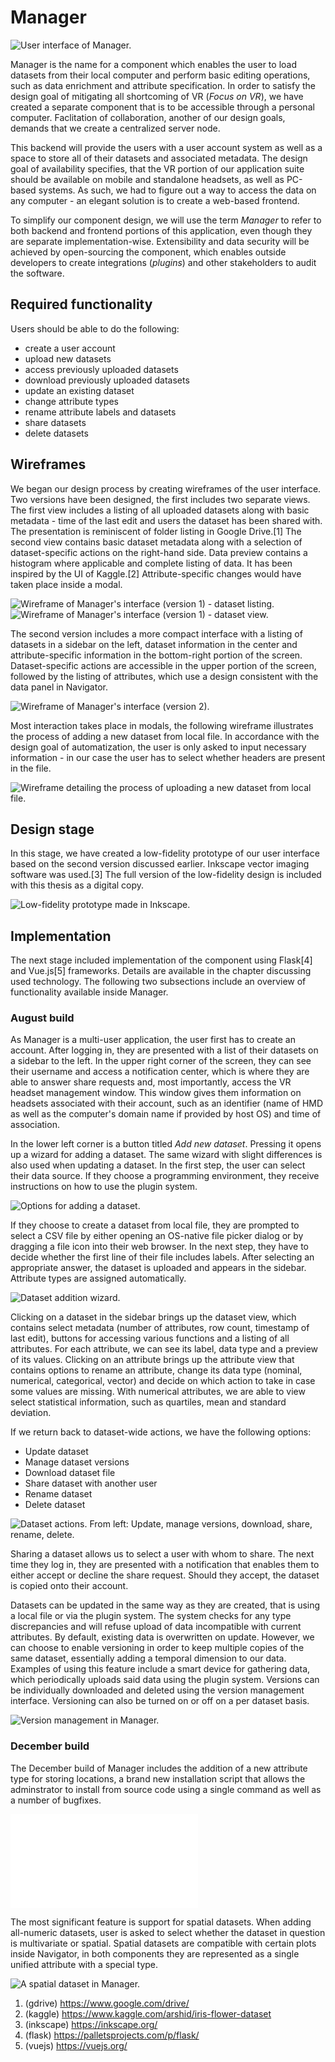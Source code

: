 # Manager

![User interface of Manager.](images/manager.png)

Manager is the name for a component which enables the user to load datasets from their local computer and perform basic editing operations, such as data enrichment and attribute specification. In order to satisfy the design goal of mitigating all shortcoming of VR (*Focus on VR*), we have created a separate component that is to be accessible through a personal computer. Faclitation of collaboration, another of our design goals, demands that we create a centralized server node. 

This backend will provide the users with a user account system as well as a space to store all of their datasets and associated metadata. The design goal of availability specifies, that the VR portion of our application suite should be available on mobile and standalone headsets, as well as PC-based systems. As such, we had to figure out a way to access the data on any computer - an elegant solution is to create a web-based frontend.

To simplify our component design, we will use the term *Manager* to refer to both backend and frontend portions of this application, even though they are separate implementation-wise. Extensibility and data security will be achieved by open-sourcing the component, which enables outside developers to create integrations (*plugins*) and other stakeholders to audit the software.

## Required functionality

Users should be able to do the following:

- create a user account
- upload new datasets
- access previously uploaded datasets
- download previously uploaded datasets
- update an existing dataset
- change attribute types
- rename attribute labels and datasets
- share datasets
- delete datasets

## Wireframes

We began our design process by creating wireframes of the user interface. Two versions have been designed, the first includes two separate views. The first view includes a listing of all uploaded datasets along with basic metadata - time of the last edit and users the dataset has been shared with. The presentation is reminiscent of folder listing in Google Drive.[1] The second view contains basic dataset metadata along with a selection of dataset-specific actions on the right-hand side. Data preview contains a histogram where applicable and complete listing of data. It has been inspired by the UI of Kaggle.[2] Attribute-specific changes would have taken place inside a modal.

![Wireframe of Manager's interface (version 1) - dataset listing.](images/wireframe_dataset1_1.png)
![Wireframe of Manager's interface (version 1) - dataset view.](images/wireframe_dataset1_2.png)

The second version includes a more compact interface with a listing of datasets in a sidebar on the left, dataset information in the center and attribute-specific information in the bottom-right portion of the screen. Dataset-specific actions are accessible in the upper portion of the screen, followed by the listing of attributes, which use a design consistent with the data panel in Navigator.

![Wireframe of Manager's interface (version 2).](images/wireframe_dataset2.png)

Most interaction takes place in modals, the following wireframe illustrates the process of adding a new dataset from local file. In accordance with the design goal of automatization, the user is only asked to input necessary information - in our case the user has to select whether headers are present in the file.

![Wireframe detailing the process of uploading a new dataset from local file.](images/wireframe_upload.png)

## Design stage

In this stage, we have created a low-fidelity prototype of our user interface based on the second version discussed earlier. Inkscape vector imaging software was used.[3] The full version of the low-fidelity design is included with this thesis as a digital copy.

![Low-fidelity prototype made in Inkscape.](images/manager_lofi.png)

## Implementation

The next stage included implementation of the component using Flask[4] and Vue.js[5] frameworks. Details are available in the chapter discussing used technology. The following two subsections include an overview of functionality available inside Manager.

### August build

As Manager is a multi-user application, the user first has to create an account. After logging in, they are presented with a list of their datasets on a sidebar to the left. In the upper right corner of the screen, they can see their username and access a notification center, which is where they are able to answer share requests and, most importantly, access the VR headset management window. This window gives them information on headsets associated with their account, such as an identifier (name of HMD as well as the computer's domain name if provided by host OS) and time of association.

In the lower left corner is a button titled *Add new dataset*. Pressing it opens up a wizard for adding a dataset. The same wizard with slight differences is also used when updating a dataset. In the first step, the user can select their data source. If they choose a programming environment, they receive instructions on how to use the plugin system.

![Options for adding a dataset.](images/manager_add.png)

If they choose to create a dataset from local file, they are prompted to select a CSV file by either opening an OS-native file picker dialog or by dragging a file icon into their web browser. In the next step, they have to decide whether the first line of their file includes labels. After selecting an appropriate answer, the dataset is uploaded and appears in the sidebar. Attribute types are assigned automatically.

![Dataset addition wizard.](images/manager_labels.png)

Clicking on a dataset in the sidebar brings up the dataset view, which contains select metadata (number of attributes, row count, timestamp of last edit), buttons for accessing various functions and a listing of all attributes. For each attribute, we can see its label, data type and a preview of its values. Clicking on an attribute brings up the attribute view that contains options to rename an attribute, change its data type (nominal, numerical, categorical, vector) and decide on which action to take in case some values are missing. With numerical attributes, we are able to view select statistical information, such as quartiles, mean and standard deviation.

If we return back to dataset-wide actions, we have the following options:
* Update dataset
* Manage dataset versions
* Download dataset file
* Share dataset with another user
* Rename dataset
* Delete dataset

![Dataset actions. From left: Update, manage versions, download, share, rename, delete.](images/manager_actions.png)

Sharing a dataset allows us to select a user with whom to share. The next time they log in, they are presented with a notification that enables them to either accept or decline the share request. Should they accept, the dataset is copied onto their account.

Datasets can be updated in the same way as they are created, that is using a local file or via the plugin system. The system checks for any type discrepancies and will refuse upload of data incompatible with current attributes. By default, existing data is overwritten on update. However, we can choose to enable versioning in order to keep multiple copies of the same dataset, essentially adding a temporal dimension to our data. Examples of using this feature include a smart device for gathering data, which periodically uploads said data using the plugin system. Versions can be individually downloaded and deleted using the version management interface. Versioning can also be turned on or off on a per dataset basis.

![Version management in Manager.](images/manager_versions.png)

### December build

The December build of Manager includes the addition of a new attribute type for storing locations, a brand new installation script that allows the adminstrator to install from source code using a single command as well as a number of bugfixes.

![Automatic attribute assignment in Manager.](images/attribute_assignment.pdf)

The most significant feature is support for spatial datasets. When adding all-numeric datasets, user is asked to select whether the dataset in question is multivariate or spatial. Spatial datasets are compatible with certain plots inside Navigator, in both components they are represented as a single unified attribute with a special type.

![A spatial dataset in Manager.](images/manager_matrix.png)

1. (gdrive) https://www.google.com/drive/
2. (kaggle) https://www.kaggle.com/arshid/iris-flower-dataset
3. (inkscape) https://inkscape.org/
4. (flask) https://palletsprojects.com/p/flask/
5. (vuejs) https://vuejs.org/